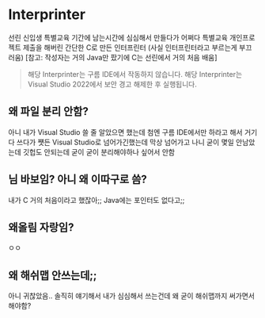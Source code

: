 # Interprinter
선린 신입생 특별교육 기간에 남는시간에 심심해서 만들다가 어쩌다 특별교육 개인프로젝트 제출을 해버린 간단한 C로 만든 인터프린터 (사실 인터프린터라고 부르는게 부끄러움) [참고: 작성자는 거의 Java만 팠기에 C는 선린에서 거의 처음 배움]
> 해당 Interprinter는 구름 IDE에서 작동하지 않습니다.
> 해당 Interprinter는 Visual Studio 2022에서 보안 경고 해제한 후 실행됩니다.


## 왜 파일 분리 안함?

아니 내가 Visual Studio 쓸 줄 알았으면 했는데 첨엔 구름 IDE에서만 하라고 해서 거기다 쓰다가 쩃든 Visual Studio로 넘어가긴했는데 막상 넘어가고 나니 굳이 몇일 안남았는데 깃헙도 안되는데 굳이 굳이 분리해야하나 싶어서 안함


## 님 바보임? 아니 왜 이따구로 씀?

내가 C 거의 처음이라고 했잖아;; Java에는 포인터도 없다고;;


## 왜올림 자랑임?

ㅇㅇ

## 왜 해쉬맵 안쓰는데;;

아니 귀찮았음.. 솔직히 얘기해서 내가 심심해서 쓰는건데 왜 굳이 해쉬맵까지 써가면서 해야함?
